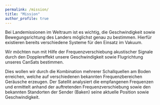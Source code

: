 ```yaml
---
permalink: /mission/
title: "Mission"
author_profile: true
---
```

Bei Landemissionen im Weltraum ist es wichtig, die Geschwindigkeit sowie Bewegungsrichtung des Landers möglichst genau zu bestimmen. Hierfür existieren bereits verschiedene Systeme für den Einsatz im Vakuum.

Wir möchten nun mit Hilfe der Frequenzverschiebung akustischer Signale durch den Dopplereffekt unsere Geschwindigkeit sowie Flugrichtung unseres CanSats bestimmen. 

Dies wollen wir durch die Kombination mehrerer Schallquellen am Boden erreichen, welche auf verschiedenen bekannten Frequenzbereichen Geräusche erzeugen. Der Satellit analysiert die empfangenen Frequenzen und ermittelt anhand der auftretenden Frequenzverschiebung sowie den bekannten Standorten der Sender (Baken) seine aktuelle Position sowie Geschwindigkeit.
